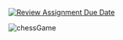 [![Review Assignment Due Date](https://classroom.github.com/assets/deadline-readme-button-24ddc0f5d75046c5622901739e7c5dd533143b0c8e959d652212380cedb1ea36.svg)](https://classroom.github.com/a/s-rx3t9_)


![chessGame](https://user-images.githubusercontent.com/68604406/233789290-8b865e20-054d-43ff-a2c1-b99a889c4294.jpeg)

